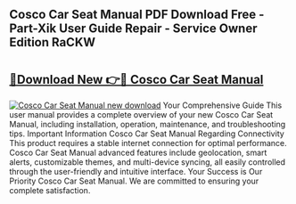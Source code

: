 ## Cosco Car Seat Manual PDF Download Free - Part-Xik User Guide Repair - Service Owner Edition RaCKW

# <h2><a href="http://bc28321.oget.top/?id=Cosco+Car+Seat+Manual">🔗Download New 👉🔴 Cosco Car Seat Manual</a></h2>

[![Cosco Car Seat Manual new download](https://i.imgur.com/5g1atiW.png)](http://bc28321.oget.top/?id=Cosco+Car+Seat+Manual)
Your Comprehensive Guide This user manual provides a complete overview of your new Cosco Car Seat Manual, including installation, operation, maintenance, and troubleshooting tips. Important Information Cosco Car Seat Manual Regarding Connectivity This product requires a stable internet connection for optimal performance. Cosco Car Seat Manual advanced features include geolocation, smart alerts, customizable themes, and multi-device syncing, all easily controlled through the user-friendly and intuitive interface. Your Success is Our Priority Cosco Car Seat Manual. We are committed to ensuring your complete satisfaction.
